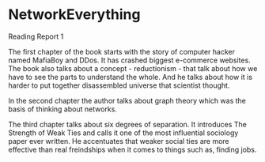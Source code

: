 # NetworkEverything

Reading Report 1 

The first chapter of the book starts with the story of computer hacker named MafiaBoy and DDos. It has crashed biggest e-commerce websites. The book also talks about a concept - reductionism - that talk about how we have to see the parts to understand the whole. And he talks about how it is harder to put together disassembled universe that scientist thought. 

In the second chapter the author talks about graph theory which was the basis of thinking about networks.

The third chapter talks about six degrees of separation. It introduces The Strength of Weak Ties and calls it one of the most influential sociology paper ever written. He accentuates that weaker social ties are more effective than real freindships when it comes to things such as, finding jobs.  
